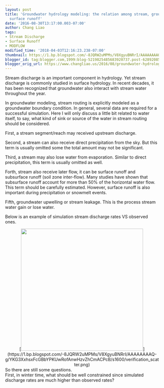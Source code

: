 ```yaml
---
layout: post
title: 'Groundwater hydrology modeling: the relation among stream, groundwater and
  surface runoff'
date: '2016-08-30T13:17:00.003-07:00'
author: Chang Liao
tags:
- Stream Discharge
- Surface Runoff
- MODFLOW
modified_time: '2018-04-03T12:16:23.238-07:00'
thumbnail: https://1.bp.blogspot.com/-8JQRW2uMPMs/V8XgyuBNRrI/AAAAAAAAQ-g/YKG3XxhsxFcGBbYPKUwRofAnwHzvZhCmACPcB/s72-c/verification_scatter.png
blogger_id: tag:blogger.com,1999:blog-5219825485683920737.post-628920856447294217
blogger_orig_url: https://www.changliao.us/2016/08/groundwater-hydrology-modeling-003.html
---
```


Stream discharge is an important component in hydrology. Yet stream discharge 
is commonly studied in surface hydrology. In recent decades, it has been 
recognized that groundwater also interact with stream water throughout the 
year. 

In groundwater modeling, stream routing is explicitly modeled as a groundwater 
boundary condition. 
In general, several data are required for a successful simulation. Here I will 
only discuss a little bit related to water itself, to say, what kind of sink 
or source of the water in stream routing should be considered. 

First, a stream segment/reach may received upstream discharge. 

Second, a stream can also receive direct precipitation from the sky. But this 
term is usually omitted some the total amount may not be significant. 

Third, a stream may also lose water from evaporation. Similar to direct 
precipitation, this term is usually omitted as well. 

Forth, stream also receive later flow, it can be surface runoff and subsurface 
runoff (soil zone inter-flow). Many studies have shown that subsurface runoff 
account for more than 50% of the horizontal water flow. This term should be 
carefully estimated. However, surface runoff is also important during 
precipitation or snowmelt events. 

Fifth, groundwater upwelling or stream leakage. This is the process stream 
water gain or lose water. 

Below is an example of simulation stream discharge rates VS observed ones. 
<div class="separator" style="clear: both; text-align: center;">[<img 
border="0" height="400" 
src="https://1.bp.blogspot.com/-8JQRW2uMPMs/V8XgyuBNRrI/AAAAAAAAQ-g/YKG3XxhsxFcGBbYPKUwRofAnwHzvZhCmACPcB/s400/verification_scatter.png" 
width="400" 
/>](https://1.bp.blogspot.com/-8JQRW2uMPMs/V8XgyuBNRrI/AAAAAAAAQ-g/YKG3XxhsxFcGBbYPKUwRofAnwHzvZhCmACPcB/s1600/verification_scatter.png)<div 
class="separator" style="clear: both; text-align: left;">So there are still 
some questions. <div class="separator" style="clear: both; text-align: 
left;">First, in winter time, what should be well constrained since simulated 
discharge rates are much higher than observed rates? 
